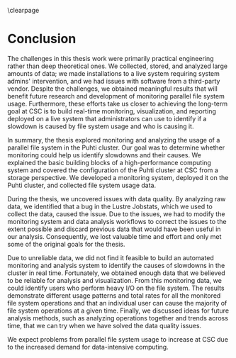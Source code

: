 \clearpage

# Conclusion
<!-- We need to describe what we did and achieved and relate to the goals set in the Introduction. -->

 <!-- Describe general aspects of the thesis work and process -->
The challenges in this thesis work were primarily practical engineering rather than deep theoretical ones.
We collected, stored, and analyzed large amounts of data; we made installations to a live system requiring system admins' intervention, and we had issues with software from a third-party vendor.
Despite the challenges, we obtained meaningful results that will benefit future research and development of monitoring parallel file system usage.
Furthermore, these efforts take us closer to achieving the long-term goal at CSC is to build real-time monitoring, visualization, and reporting deployed on a live system that administrators can use to identify if a slowdown is caused by file system usage and who is causing it.

<!-- Describe the thesis work -->
In summary, the thesis explored monitoring and analyzing the usage of a parallel file system in the Puhti cluster.
Our goal was to determine whether monitoring could help us identify slowdowns and their causes.
We explained the basic building blocks of a high-performance computing system and covered the configuration of the Puhti cluster at CSC from a storage perspective.
We developed a monitoring system, deployed it on the Puhti cluster, and collected file system usage data.

During the thesis, we uncovered issues with data quality.
By analyzing raw data, we identified that a bug in the Lustre Jobstats, which we used to collect the data, caused the issue.
Due to the issues, we had to modify the monitoring system and data analysis workflows to correct the issues to the extent possible and discard previous data that would have been useful in our analysis.
Consequently, we lost valuable time and effort and only met some of the original goals for the thesis.

Due to unreliable data, we did not find it feasible to build an automated monitoring and analysis system to identify the causes of slowdowns in the cluster in real time.
Fortunately, we obtained enough data that we believed to be reliable for analysis and visualization.
From this monitoring data, we could identify users who perform heavy I/O on the file system.
The results demonstrate different usage patterns and total rates for all the monitored file system operations and that an individual user can cause the majority of file system operations at a given time.
Finally, we discussed ideas for future analysis methods, such as analyzing operations together and trends across time, that we can try when we have solved the data quality issues.

<!-- Future work and possibilities in general -->
We expect problems from parallel file system usage to increase at CSC due to the increased demand for data-intensive computing.

<!-- Additionally, we aim to provide information that can guide future procurements and configuration changes such that the investments and modifications improve the critical parts of the storage system. -->
